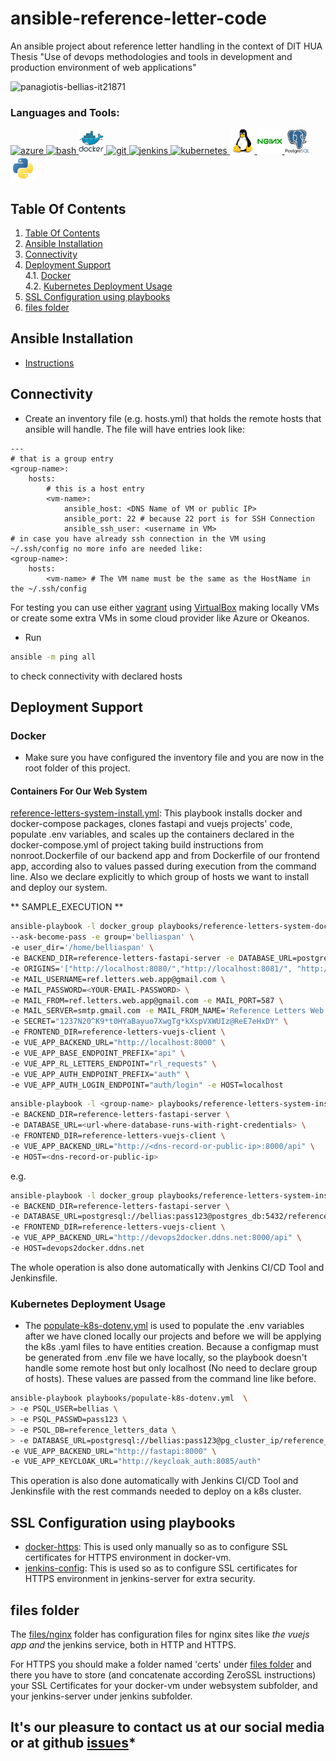 # ansible-reference-letter-code
An ansible project about reference letter handling in the context of DIT HUA Thesis "Use of devops methodologies and tools in development and production environment of web applications"

<p align="left"> <img src="https://komarev.com/ghpvc/?username=panagiotis-bellias-it21871&label=Profile%20views&color=0e75b6&style=flat" alt="panagiotis-bellias-it21871" /> </p>

<h3 align="left">Languages and Tools:</h3>
<p align="left"> <a href="https://azure.microsoft.com/en-in/" target="_blank"> <img src="https://www.vectorlogo.zone/logos/microsoft_azure/microsoft_azure-icon.svg" alt="azure" width="40" height="40"/> </a> <a href="https://www.gnu.org/software/bash/" target="_blank"> <img src="https://www.vectorlogo.zone/logos/gnu_bash/gnu_bash-icon.svg" alt="bash" width="40" height="40"/> </a>
<a href="https://www.docker.com/" target="_blank"> <img src="https://raw.githubusercontent.com/devicons/devicon/master/icons/docker/docker-original-wordmark.svg" alt="docker" width="40" height="40"/> </a>
<a href="https://git-scm.com/" target="_blank"> <img src="https://www.vectorlogo.zone/logos/git-scm/git-scm-icon.svg" alt="git" width="40" height="40"/> </a> <a href="https://www.jenkins.io" target="_blank"> <img src="https://www.vectorlogo.zone/logos/jenkins/jenkins-icon.svg" alt="jenkins" width="40" height="40"/> </a> <a href="https://kubernetes.io" target="_blank"> <img src="https://www.vectorlogo.zone/logos/kubernetes/kubernetes-icon.svg" alt="kubernetes" width="40" height="40"/> </a> <a href="https://www.linux.org/" target="_blank"> <img src="https://raw.githubusercontent.com/devicons/devicon/master/icons/linux/linux-original.svg" alt="linux" width="40" height="40"/> </a> <a href="https://www.nginx.com" target="_blank"> <img src="https://raw.githubusercontent.com/devicons/devicon/master/icons/nginx/nginx-original.svg" alt="nginx" width="40" height="40"/> </a> <a href="https://www.postgresql.org" target="_blank"> <img src="https://raw.githubusercontent.com/devicons/devicon/master/icons/postgresql/postgresql-original-wordmark.svg" alt="postgresql" width="40" height="40"/> </a> <a href="https://www.python.org" target="_blank"> <img src="https://raw.githubusercontent.com/devicons/devicon/master/icons/python/python-original.svg" alt="python" width="40" height="40"/> </a> </p>

<a name="contents"></a>
## Table Of Contents
1. [Table Of Contents](#contents)  
2. [Ansible Installation](#installation)  
3. [Connectivity](#conn)  
4. [Deployment Support](#deployment)  
4.1. [Docker](#docker)  
4.2. [Kubernetes Deployment Usage](#k8s)  
5. [SSL Configuration using playbooks](#ssl)  
6. [files folder](#files)  

<a name="installation"></a>
## Ansible Installation
* [Instructions](https://docs.ansible.com/ansible/latest/installation_guide/intro_installation.html#installing-ansible-on-ubuntu)

<a name="connect"></a>
## Connectivity

* Create an inventory file (e.g. hosts.yml) that holds the remote hosts that ansible will handle. The file will have entries look like:
```nano
---
# that is a group entry
<group-name>:
    hosts:
        # this is a host entry
        <vm-name>:
            ansible_host: <DNS Name of VM or public IP>
            ansible_port: 22 # because 22 port is for SSH Connection
            ansible_ssh_user: <username in VM>
# in case you have already ssh connection in the VM using ~/.ssh/config no more info are needed like:
<group-name>:
    hosts:
        <vm-name> # The VM name must be the same as the HostName in the ~/.ssh/config
```
For testing you can use either [vagrant](https://www.vagrantup.com/) using [VirtualBox](https://www.virtualbox.org/) making locally VMs or create some extra VMs in some cloud provider like Azure or Okeanos.

* Run
```bash
ansible -m ping all
```
to check connectivity with declared hosts

<a name="deployment"></a>
## Deployment Support

<a name="docker"></a>
### Docker
* Make sure you have configured the inventory file and you are now in the root folder of this project.
<a name="web-system"></a>
#### Containers For Our Web System

[reference-letters-system-install.yml](playbooks/reference-letters-system-install.yml): This playbook installs docker and docker-compose packages, clones fastapi and vuejs projects' code, populate .env variables, and scales up the containers declared in the docker-compose.yml of project taking build instructions from nonroot.Dockerfile of our backend app and from Dockerfile of our frontend app, according also to values passed during execution from the command line. Also we declare explicitly to which group of hosts we want to install and deploy our system.  

** SAMPLE_EXECUTION **

```bash
ansible-playbook -l docker_group playbooks/reference-letters-system-docker-install-demo.yml \
--ask-become-pass -e group='belliaspan' \
-e user_dir='/home/belliaspan' \
-e BACKEND_DIR=reference-letters-fastapi-server -e DATABASE_URL=postgresql://bellias:pass123@postgres_db:5432/reference_letters_data \
-e ORIGINS='["http://localhost:8080/","http://localhost:8081/", "http://vuejs:8080", "http://vuejs:8081"]' \
-e MAIL_USERNAME=ref.letters.web.app@gmail.com \
-e MAIL_PASSWORD=<YOUR-EMAIL-PASSWORD> \
-e MAIL_FROM=ref.letters.web.app@gmail.com -e MAIL_PORT=587 \
-e MAIL_SERVER=smtp.gmail.com -e MAIL_FROM_NAME='Reference Letters Web Application' \
-e SECRET="1237N20^K9*t0HYaBayuo7XwgTg*kXspVXWUIz@ReE7eHxDY" \
-e FRONTEND_DIR=reference-letters-vuejs-client \
-e VUE_APP_BACKEND_URL="http://localhost:8000" \
-e VUE_APP_BASE_ENDPOINT_PREFIX="api" \
-e VUE_APP_RL_LETTERS_ENDPOINT="rl_requests" \
-e VUE_APP_AUTH_ENDPOINT_PREFIX="auth" \
-e VUE_APP_AUTH_LOGIN_ENDPOINT="auth/login" -e HOST=localhost
```
```bash
ansible-playbook -l <group-name> playbooks/reference-letters-system-install.yml \
-e BACKEND_DIR=reference-letters-fastapi-server \
-e DATABASE_URL=<url-where-database-runs-with-right-credentials> \
-e FRONTEND_DIR=reference-letters-vuejs-client \
-e VUE_APP_BACKEND_URL="http://<dns-record-or-public-ip>:8000/api" \
-e HOST=<dns-record-or-public-ip>
```

e.g.
```bash
ansible-playbook -l docker_group playbooks/reference-letters-system-install.yml \
-e BACKEND_DIR=reference-letters-fastapi-server \
-e DATABASE_URL=postgresql://bellias:pass123@postgres_db:5432/reference_letters_data \
-e FRONTEND_DIR=reference-letters-vuejs-client \
-e VUE_APP_BACKEND_URL="http://devops2docker.ddns.net:8000/api" \
-e HOST=devops2docker.ddns.net
```

The whole operation is also done automatically with Jenkins CI/CD Tool and Jenkinsfile.


<a name="k8s"></a>
### Kubernetes Deployment Usage
* The [populate-k8s-dotenv.yml](playbooks/populate-k8s-dotenv.yml) is used to populate the .env variables after we have cloned locally our projects and before we will be applying the k8s .yaml files to have entities creation. Because a configmap must be generated from .env file we have locally, so the playbook doesn't handle some remote host but only localhost (No need to declare group of hosts). These values are passed from the command line like before.
```bash
ansible-playbook playbooks/populate-k8s-dotenv.yml  \
> -e PSQL_USER=bellias \
> -e PSQL_PASSWD=pass123 \
> -e PSQL_DB=reference_letters_data \
> -e DATABASE_URL=postgresql://bellias:pass123@pg_cluster_ip/reference_letters_data \
-e VUE_APP_BACKEND_URL="http://fastapi:8000" \
-e VUE_APP_KEYCLOAK_URL="http://keycloak_auth:8085/auth"
```
This operation is also done automatically with Jenkins CI/CD Tool and Jenkinsfile with the rest commands needed to deploy on a k8s cluster.

<a name="ssl"></a>
## SSL Configuration using playbooks

* [docker-https](playbooks/docker-https.yml): This is used only manually so as to configure SSL certificates for HTTPS environment in docker-vm.
* [jenkins-config](playbooks/jenkins-config.yml): This is used so as to configure SSL certificates for HTTPS environment in jenkins-server for extra security.

<a name="files"></a>
## files folder

The [files/nginx](files/nginx) folder has configuration files for nginx sites like *the vuejs app and* the jenkins service, both in HTTP and HTTPS.

For HTTPS you should make a folder named 'certs' under [files folder](files) and there you have to store (and concatenate according ZeroSSL instructions) your SSL Certificates for your docker-vm under websystem subfolder, and your jenkins-server under jenkins subfolder.

## It's our pleasure to contact us at our social media or at github [issues](https://github.com/panagiotis-bellias-it21871/ansible-reference-letter-code/issues)*
